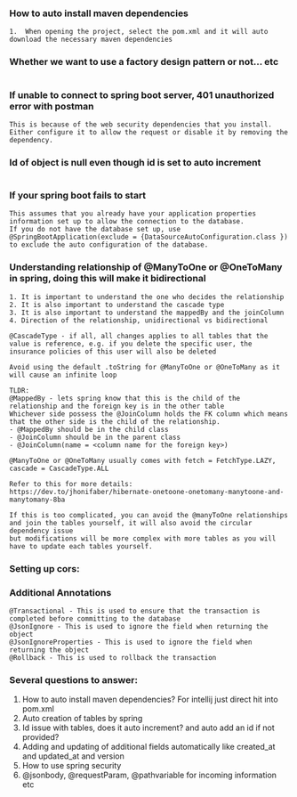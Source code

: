 ### How to auto install maven dependencies
```
1.  When opening the project, select the pom.xml and it will auto download the necessary maven dependencies
```

###  Whether we want to use a factory design pattern or not... etc
```
```

### If unable to connect to spring boot server, 401 unauthorized error with postman
```
This is because of the web security dependencies that you install. Either configure it to allow the request or disable it by removing the dependency.
```
### Id of object is null even though id is set to auto increment
```
```
### If your spring boot fails to start
```
This assumes that you already have your application properties information set up to allow the connection to the database.
If you do not have the database set up, use @SpringBootApplication(exclude = {DataSourceAutoConfiguration.class }) to exclude the auto configuration of the database.
```

### Understanding relationship of @ManyToOne or @OneToMany in spring, doing this will make it bidirectional
```
1. It is important to understand the one who decides the relationship
2. It is also important to understand the cascade type
3. It is also important to understand the mappedBy and the joinColumn
4. Direction of the relationship, unidirectional vs bidirectional

@CascadeType - if all, all changes applies to all tables that the value is reference, e.g. if you delete the specific user, the insurance policies of this user will also be deleted

Avoid using the default .toString for @ManyToOne or @OneToMany as it will cause an infinite loop

TLDR:
@MappedBy - lets spring know that this is the child of the relationship and the foreign key is in the other table
Whichever side possess the @JoinColumn holds the FK column which means that the other side is the child of the relationship.
- @MappedBy should be in the child class
- @JoinColumn should be in the parent class
- @JoinColumn(name = <column name for the foreign key>)

@ManyToOne or @OneToMany usually comes with fetch = FetchType.LAZY, cascade = CascadeType.ALL

Refer to this for more details:
https://dev.to/jhonifaber/hibernate-onetoone-onetomany-manytoone-and-manytomany-8ba 

If this is too complicated, you can avoid the @manyToOne relationships and join the tables yourself, it will also avoid the circular dependency issue
but modifications will be more complex with more tables as you will have to update each tables yourself.
```


### Setting up cors:




### Additional Annotations
```
@Transactional - This is used to ensure that the transaction is completed before committing to the database
@JsonIgnore - This is used to ignore the field when returning the object
@JsonIgnoreProperties - This is used to ignore the field when returning the object
@Rollback - This is used to rollback the transaction
```

### Several questions to answer:
1. How to auto install maven dependencies? For intellij just direct hit into pom.xml
2. Auto creation of tables by spring
3. Id issue with tables, does it auto increment? and auto add an id if not provided?
4. Adding and updating of additional fields automatically like created_at and updated_at and version
5. How to use spring security
6. @jsonbody, @requestParam, @pathvariable for incoming information etc 


